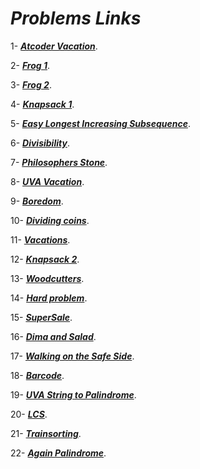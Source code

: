 # ***Problems Links***

1- [***Atcoder Vacation***](https://atcoder.jp/contests/dp/tasks/dp_c?lang=en).

2- [***Frog 1***](https://atcoder.jp/contests/dp/tasks/dp_a?lang=en).

3- [***Frog 2***](https://atcoder.jp/contests/dp/tasks/dp_b?lang=en).

4- [***Knapsack 1***](https://atcoder.jp/contests/dp/tasks/dp_d?lang=en).

5- [***Easy Longest Increasing Subsequence***](https://www.spoj.com/problems/ELIS/en/).

6- [***Divisibility***](https://onlinejudge.org/index.php?option=com_onlinejudge&Itemid=8&page=show_problem&problem=977).

7- [***Philosophers Stone***](https://www.spoj.com/problems/BYTESM2/en/).

8- [***UVA Vacation***](https://onlinejudge.org/index.php?option=com_onlinejudge&Itemid=8&page=show_problem&problem=1133).

9- [***Boredom***](https://codeforces.com/problemset/problem/456/C ).

10- [***Dividing coins***](https://onlinejudge.org/index.php?option=com_onlinejudge&Itemid=8&page=show_problem&problem=503).

11- [***Vacations***](https://codeforces.com/problemset/problem/699/C).

12- [***Knapsack 2***](https://atcoder.jp/contests/dp/tasks/dp_e?lang=en ).

13- [***Woodcutters***](https://codeforces.com/contest/545/problem/C).

14- [***Hard problem***](https://codeforces.com/contest/706/problem/C).

15- [***SuperSale***](https://onlinejudge.org/index.php?option=com_onlinejudge&Itemid=8&page=show_problem&problem=1071).

16- [***Dima and Salad***](https://codeforces.com/contest/366/problem/C ).

17- [***Walking on the Safe Side***](https://onlinejudge.org/index.php?option=com_onlinejudge&Itemid=8&page=show_problem&problem=766).

18- [***Barcode***](https://codeforces.com/problemset/problem/225/C).

19- [***UVA String to Palindrome***](https://onlinejudge.org/index.php?option=com_onlinejudge&Itemid=8&page=show_problem&problem=1680).

20- [***LCS***](https://atcoder.jp/contests/dp/tasks/dp_f).

21- [***Trainsorting***](https://onlinejudge.org/index.php?option=com_onlinejudge&Itemid=8&page=show_problem&problem=2451).

22- [***Again Palindrome***](https://onlinejudge.org/index.php?option=com_onlinejudge&Itemid=8&page=show_problem&problem=1558).


